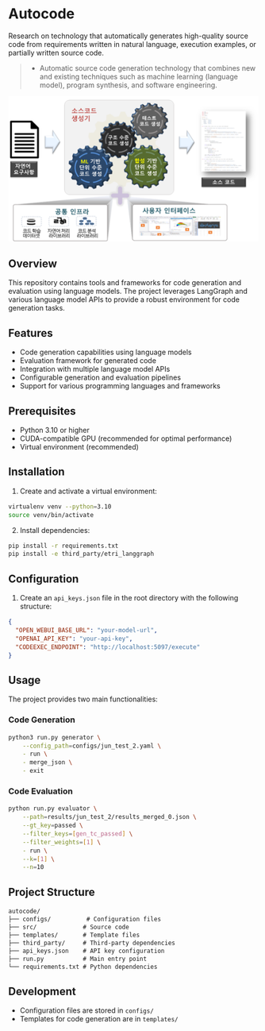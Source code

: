 # Autocode

Research on technology that automatically generates high-quality source code from requirements written in natural language, execution examples, or partially written source code.

>-  Automatic source code generation technology that combines new and existing techniques such as machine learning (language model), program synthesis, and software engineering.

![image](./overview_autocode.png)

## Overview

This repository contains tools and frameworks for code generation and evaluation using language models. The project leverages LangGraph and various language model APIs to provide a robust environment for code generation tasks.

## Features

- Code generation capabilities using language models
- Evaluation framework for generated code
- Integration with multiple language model APIs
- Configurable generation and evaluation pipelines
- Support for various programming languages and frameworks

## Prerequisites

- Python 3.10 or higher
- CUDA-compatible GPU (recommended for optimal performance)
- Virtual environment (recommended)

## Installation

1. Create and activate a virtual environment:
```bash
virtualenv venv --python=3.10
source venv/bin/activate  
```

2. Install dependencies:
```bash
pip install -r requirements.txt
pip install -e third_party/etri_langgraph
```

## Configuration

1. Create an `api_keys.json` file in the root directory with the following structure:
```json
{
  "OPEN_WEBUI_BASE_URL": "your-model-url",
  "OPENAI_API_KEY": "your-api-key",
  "CODEEXEC_ENDPOINT": "http://localhost:5097/execute"
}
```

## Usage

The project provides two main functionalities:

### Code Generation

```bash
python3 run.py generator \
    --config_path=configs/jun_test_2.yaml \
    - run \
    - merge_json \
    - exit
```

### Code Evaluation

```bash
python run.py evaluator \
    --path=results/jun_test_2/results_merged_0.json \
    --gt_key=passed \
    --filter_keys=[gen_tc_passed] \
    --filter_weights=[1] \
    - run \
    --k=[1] \
    --n=10
```

## Project Structure

```
autocode/
├── configs/          # Configuration files
├── src/             # Source code
├── templates/       # Template files
├── third_party/     # Third-party dependencies
├── api_keys.json    # API key configuration
├── run.py           # Main entry point
└── requirements.txt # Python dependencies
```

## Development

- Configuration files are stored in `configs/`
- Templates for code generation are in `templates/`

